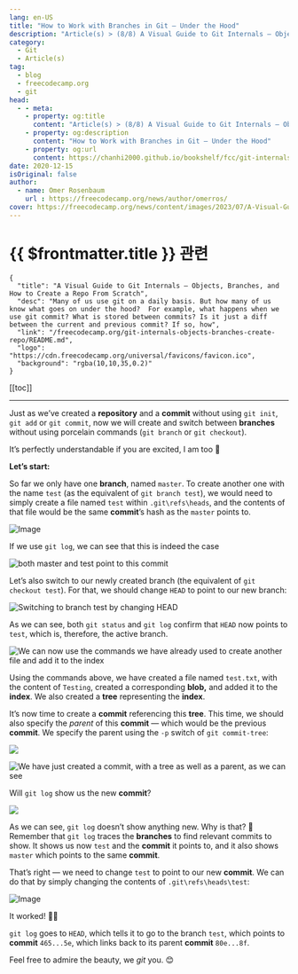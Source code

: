 ```yaml
---
lang: en-US
title: "How to Work with Branches in Git — Under the Hood"
description: "Article(s) > (8/8) A Visual Guide to Git Internals — Objects, Branches, and How to Create a Repo From Scratch"
category:
  - Git
  - Article(s)
tag:
  - blog
  - freecodecamp.org
  - git
head:
  - - meta:
    - property: og:title
      content: "Article(s) > (8/8) A Visual Guide to Git Internals — Objects, Branches, and How to Create a Repo From Scratch"
    - property: og:description
      content: "How to Work with Branches in Git — Under the Hood"
    - property: og:url
      content: https://chanhi2000.github.io/bookshelf/fcc/git-internals-objects-branches-create-repo/how-to-work-with-branches-in-git-under-the-hood.html
date: 2020-12-15
isOriginal: false
author:
  - name: Omer Rosenbaum
    url : https://freecodecamp.org/news/author/omerros/
cover: https://freecodecamp.org/news/content/images/2023/07/A-Visual-Guide-to-Git-Internals-Book-Cover--1-.png
---
```


# {{ $frontmatter.title }} 관련

```component VPCard
{
  "title": "A Visual Guide to Git Internals — Objects, Branches, and How to Create a Repo From Scratch",
  "desc": "Many of us use git on a daily basis. But how many of us know what goes on under the hood?  For example, what happens when we use git commit? What is stored between commits? Is it just a diff between the current and previous commit? If so, how",
  "link": "/freecodecamp.org/git-internals-objects-branches-create-repo/README.md",
  "logo": "https://cdn.freecodecamp.org/universal/favicons/favicon.ico",
  "background": "rgba(10,10,35,0.2)"
}
```

[[toc]]

---

<SiteInfo
  name="A Visual Guide to Git Internals — Objects, Branches, and How to Create a Repo From Scratch"
  desc="Many of us use git on a daily basis. But how many of us know what goes on under the hood?  For example, what happens when we use git commit? What is stored between commits? Is it just a diff between the current and previous commit? If so, how"
  url="https://freecodecamp.org/news/git-internals-objects-branches-create-repo#heading-how-to-work-with-branches-in-git-under-the-hood"
  logo="https://cdn.freecodecamp.org/universal/favicons/favicon.ico"
  preview="https://freecodecamp.org/news/content/images/2023/07/A-Visual-Guide-to-Git-Internals-Book-Cover--1-.png"/>

Just as we’ve created a **repository** and a **commit** without using `git init`, `git add` or `git commit`, now we will create and switch between **branches** without using porcelain commands (`git branch` or `git checkout`).

It’s perfectly understandable if you are excited, I am too 🙂

**Let’s start:**

So far we only have one **branch**, named <VPIcon icon="fas fa-code-branch"/>`master`. To create another one with the name <VPIcon icon="fas fa-code-branch"/>`test` (as the equivalent of `git branch test`), we would need to simply create a file named <VPIcon icon="fas fa-code-branch"/>`test` within <VPIcon icon="fas fa-folder-open"/>`.git\refs\heads`, and the contents of that file would be the same **commit**’s hash as the <VPIcon icon="fas fa-code-branch"/>`master` points to.

![Image](https://freecodecamp.org/news/content/images/2020/12/image-130.png)

If we use `git log`, we can see that this is indeed the case

![both <VPIcon icon="fas fa-code-branch"/>`master` and <VPIcon icon="fas fa-code-branch"/>`test` point to this **commit**](https://freecodecamp.org/news/content/images/2020/12/image-131.png)

Let’s also switch to our newly created branch (the equivalent of `git checkout test`). For that, we should change `HEAD` to point to our new branch:

![Switching to branch <VPIcon icon="fas fa-code-branch"/>`test` by changing `HEAD`](https://freecodecamp.org/news/content/images/2020/12/image-132.png)

As we can see, both `git status` and `git log` confirm that `HEAD` now points to <VPIcon icon="fas fa-code-branch"/>`test`, which is, therefore, the active branch.

![We can now use the commands we have already used to create another file and add it to the index](https://freecodecamp.org/news/content/images/2020/12/image-133.png)

Using the commands above, we have created a file named `test.txt`, with the content of `Testing`, created a corresponding **blob,** and added it to the **index**. We also created a **tree** representing the **index**.

It’s now time to create a **commit** referencing this **tree**. This time, we should also specify the *parent* of this **commit** — which would be the previous **commit**. We specify the parent using the `-p` switch of `git commit-tree`:

![](https://freecodecamp.org/news/content/images/2020/12/image-136.png)

![We have just created a **commit**, with a **tree** as well as a parent, as we can see](https://freecodecamp.org/news/content/images/2020/12/image-139.png)

Will `git log` show us the new **commit**?

![](https://freecodecamp.org/news/content/images/2020/12/image-138.png)

As we can see, `git log` doesn’t show anything new. Why is that? 🤔 Remember that `git log` traces the **branches** to find relevant commits to show. It shows us now <VPIcon icon="fas fa-code-branch"/>`test` and the **commit** it points to, and it also shows <VPIcon icon="fas fa-code-branch"/>`master` which points to the same **commit**.

That’s right — we need to change <VPIcon icon="fas fa-code-branch"/>`test` to point to our new **commit**. We can do that by simply changing the contents of <VPIcon icon="fas fa-folder-open"/>`.git\refs\heads\test`:

![Image](https://freecodecamp.org/news/content/images/2020/12/image-140.png)

It worked! 🎉🥂

`git log` goes to `HEAD`, which tells it to go to the branch <VPIcon icon="fas fa-code-branch"/>`test`, which points to **commit** `465...5e`, which links back to its parent **commit** `80e...8f`.

Feel free to admire the beauty, we *git* you. 😊
